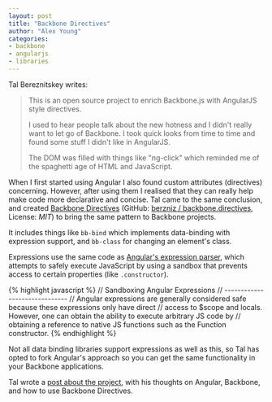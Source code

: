 ```yaml
---
layout: post
title: "Backbone Directives"
author: "Alex Young"
categories:
- backbone
- angularjs
- libraries
---
```


Tal Bereznitskey writes:

> This is an open source project to enrich Backbone.js with AngularJS style directives.
>
>  I used to hear people talk about the new hotness and I didn't really want to let go of Backbone. I took quick looks from time to time and found some stuff I didn't like in AngularJS.
>
> The DOM was filled with things like "ng-click" which reminded me of the spaghetti age of HTML and JavaScript.

When I first started using Angular I also found custom attributes (directives) concerning.  However, after using them I realised that they can really help make code more declarative and concise.  Tal came to the same conclusion, and created [Backbone Directives](http://berzniz.github.io/backbone.directives/example/index.html) (GitHub: [berzniz / backbone.directives](https://github.com/berzniz/backbone.directives), License: _MIT_) to bring the same pattern to Backbone projects.

It includes things like `bb-bind` which implements data-binding with expression support, and `bb-class` for changing an element's class.

Expressions use the same code as [Angular's expression parser](https://github.com/angular/angular.js/blob/f09b6aa5b58c090e3b8f8811fb7735e38d4b7623/src/ng/parse.js), which attempts to safely execute JavaScript by using a sandbox that prevents access to certain properties (like `.constructor`).

{% highlight javascript %}
// Sandboxing Angular Expressions
// ------------------------------
// Angular expressions are generally considered safe because these expressions only have direct
// access to $scope and locals. However, one can obtain the ability to execute arbitrary JS code by
// obtaining a reference to native JS functions such as the Function constructor.
{% endhighlight %}

Not all data binding libraries support expressions as well as this, so Tal has opted to fork Angular's approach so you can get the same functionality in your Backbone applications.

Tal wrote a [post about the project](http://berzniz.com/post/93498862096/give-your-backbone-js-apps-super-powers-with-angularjs), with his thoughts on Angular, Backbone, and how to use Backbone Directives.
